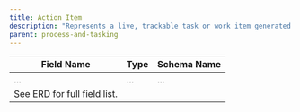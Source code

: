 ```yaml
---
title: Action Item
description: "Represents a live, trackable task or work item generated by a process step."
parent: process-and-tasking
---
```


| Field Name | Type | Schema Name |
|------------|------|-------------|
| ... | ...  | ...         |
| See ERD for full field list. |
